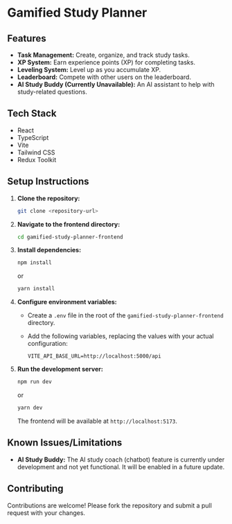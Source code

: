 # Gamified Study Planner


## Features

*   **Task Management:** Create, organize, and track study tasks.
*   **XP System:** Earn experience points (XP) for completing tasks.
*   **Leveling System:** Level up as you accumulate XP.
*   **Leaderboard:** Compete with other users on the leaderboard.
*   **AI Study Buddy (Currently Unavailable):** An AI assistant to help with study-related questions.

## Tech Stack

*   React
*   TypeScript
*   Vite
*   Tailwind CSS
*   Redux Toolkit

## Setup Instructions

1.  **Clone the repository:**

    ```bash
    git clone <repository-url>
    ```
2.  **Navigate to the frontend directory:**

    ```bash
    cd gamified-study-planner-frontend
    ```
3.  **Install dependencies:**

    ```bash
    npm install
    ```

    or

    ```bash
    yarn install
    ```
4.  **Configure environment variables:**

    *   Create a `.env` file in the root of the `gamified-study-planner-frontend` directory.
    *   Add the following variables, replacing the values with your actual configuration:

        ```
        VITE_API_BASE_URL=http://localhost:5000/api
        ```

5.  **Run the development server:**

    ```bash
    npm run dev
    ```

    or

    ```bash
    yarn dev
    ```

    The frontend will be available at `http://localhost:5173`.

## Known Issues/Limitations

*   **AI Study Buddy:** The AI study coach (chatbot) feature is currently under development and not yet functional. It will be enabled in a future update.

## Contributing

Contributions are welcome! Please fork the repository and submit a pull request with your changes.
